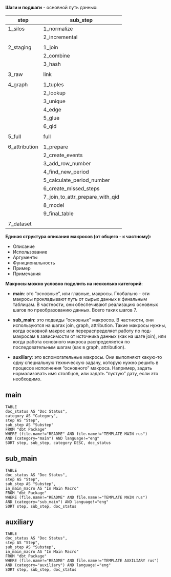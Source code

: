 **Шаги и подшаги** - основной путь данных:

| **step**      | **sub_step**                    |
| ------------- | ------------------------------- |
| 1_silos       | 1_normalize                     |
|               | 2_incremental                   |
|               |                                 |
| 2_staging     | 1_join                          |
|               | 2_combine                       |
|               | 3_hash                          |
|               |                                 |
| 3_raw         | link                            |
|               |                                 |
| 4_graph       | 1_tuples                        |
|               | 2_lookup                        |
|               | 3_unique                        |
|               | 4_edge                          |
|               | 5_glue                          |
|               | 6_qid                           |
|               |                                 |
| 5_full        | full                            |
|               |                                 |
| 6_attribution | 1_prepare                       |
|               | 2_create_events                 |
|               | 3_add_row_number                |
|               | 4_find_new_period               |
|               | 5_calculate_period_number       |
|               | 6_create_missed_steps           |
|               | 7_join_to_attr_prepare_with_qid |
|               | 8_model                         |
|               | 9_final_table                   |
|               |                                 |
| 7_dataset     |                                 |

**Единая структура описания макросов (от общего - к  частному):**
- Описание
- Использование
- Аргументы
- Функциональность
- Пример
- Примечания   

**Макросы можно условно поделить на несколько категорий**:

- **main**: это “основные”, или главные, макросы.  Глобально - эти макросы прокладывают путь от сырых данных к финальным таблицам. В частности, они обеспечивают реализацию основных шагов по преобразованию данных. Всего таких шагов 7.
  
- **sub_main**: это подвиды “основных” макросов. В частности, они используются на шагах join, graph, attribution. Такие макросы нужны, когда основной макрос или перераспределяет работу по под-макросам в зависимости от источника данных (как на шаге join), или когда работа основного макроса распределяется по последовательным шагам (как в graph, attribution).
  
- **auxiliary**: это вспомогательные макросы. Они выполняют какую-то одну специальную техническую задачу, которую нужно решить в процессе исполнения “основного” макроса. Например, задать нормализовать имя столбцов, или задать “пустую” дату, если это необходимо.

## main

```dataview
TABLE 
doc_status AS "Doc Status",
category AS "Category", 
step AS "Step", 
sub_step AS "Substep"
FROM "dbt Package"
WHERE (file.name!="README" AND file.name!="TEMPLATE MAIN rus") 
AND (category="main") AND language!="eng"
SORT step, sub_step, category DESC, doc_status 
```

## sub_main

```dataview
TABLE 
doc_status AS "Doc Status",
step AS "Step", 
sub_step AS "Substep",
in_main_macro AS "In Main Macro"
FROM "dbt Package"
WHERE (file.name!="README" AND file.name!="TEMPLATE MAIN rus") 
AND (category="sub_main") AND language!="eng"
SORT step, sub_step, doc_status 
```

## auxiliary

```dataview
TABLE 
doc_status AS "Doc Status",
step AS "Step", 
sub_step AS "Substep",
in_main_macro AS "In Main Macro"
FROM "dbt Package"
WHERE (file.name!="README" AND file.name!="TEMPLATE AUXILIARY rus") 
AND (category="auxiliary") AND language!="eng"
SORT step, sub_step, doc_status 
```
